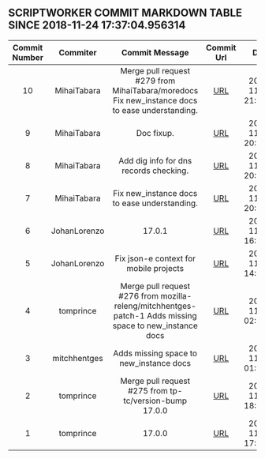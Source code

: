 ## SCRIPTWORKER COMMIT MARKDOWN TABLE SINCE 2018-11-24 17:37:04.956314

| Commit Number | Commiter | Commit Message | Commit Url | Date | 
|:---:|:----:|:----------------------------------:|:------:|:----:| 
|10|MihaiTabara|Merge pull request #279 from MihaiTabara/moredocs  Fix new_instance docs to ease understanding.|[URL](https://github.com/mozilla-releng/scriptworker/commit/9fc92a8e54d7f277b35daa5eb22940a10829f54b)|2018-11-29 21:03:07
|9|MihaiTabara|Doc fixup.|[URL](https://github.com/mozilla-releng/scriptworker/commit/2b73ecd7ac5505cc7fa89e05a548a4fe39b0ded7)|2018-11-29 20:53:18
|8|MihaiTabara|Add dig info for dns records checking.|[URL](https://github.com/mozilla-releng/scriptworker/commit/286d0a91a98e2e76172e847c90537ccea223bb9a)|2018-11-29 20:45:46
|7|MihaiTabara|Fix new_instance docs to ease understanding.|[URL](https://github.com/mozilla-releng/scriptworker/commit/c30edafd03c6c2bb97b4a30462f6cf5ee17a1061)|2018-11-29 20:43:50
|6|JohanLorenzo|17.0.1|[URL](https://github.com/mozilla-releng/scriptworker/commit/ca4b03482f1b23b450597ab57ba09529dfc8dcfa)|2018-11-29 16:17:29
|5|JohanLorenzo|Fix json-e context for mobile projects|[URL](https://github.com/mozilla-releng/scriptworker/commit/524c7e376f130886bfe6cc5c62bcfcb0464300ae)|2018-11-29 14:52:20
|4|tomprince|Merge pull request #276 from mozilla-releng/mitchhentges-patch-1  Adds missing space to new_instance docs|[URL](https://github.com/mozilla-releng/scriptworker/commit/9c7570cf15975475e616475874d95a972ed13d96)|2018-11-29 02:36:56
|3|mitchhentges|Adds missing space to new_instance docs|[URL](https://github.com/mozilla-releng/scriptworker/commit/27fd473c0c86ebf2f65443ffbc4f423583d90f42)|2018-11-29 01:33:24
|2|tomprince|Merge pull request #275 from tp-tc/version-bump  17.0.0|[URL](https://github.com/mozilla-releng/scriptworker/commit/9e0d17f54b2a4d9c73ea5538f11b4d6cb9c1dd89)|2018-11-27 18:16:43
|1|tomprince|17.0.0|[URL](https://github.com/mozilla-releng/scriptworker/commit/0b1e25dfc8c1a6d2b4de965fb1d1f3a6955e9a9f)|2018-11-27 17:46:52


